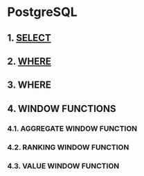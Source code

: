 # PostgreSQL

## 1. [SELECT](https://github.com/imdwipayana/PostgreSQL/tree/main/Practice/SELECT)
## 2. [WHERE](https://github.com/imdwipayana/PostgreSQL/tree/main/Practice/WHERE)
## 3. WHERE
## 4. WINDOW FUNCTIONS
### 4.1. AGGREGATE WINDOW FUNCTION
### 4.2. RANKING WINDOW FUNCTION
### 4.3. VALUE WINDOW FUNCTION
